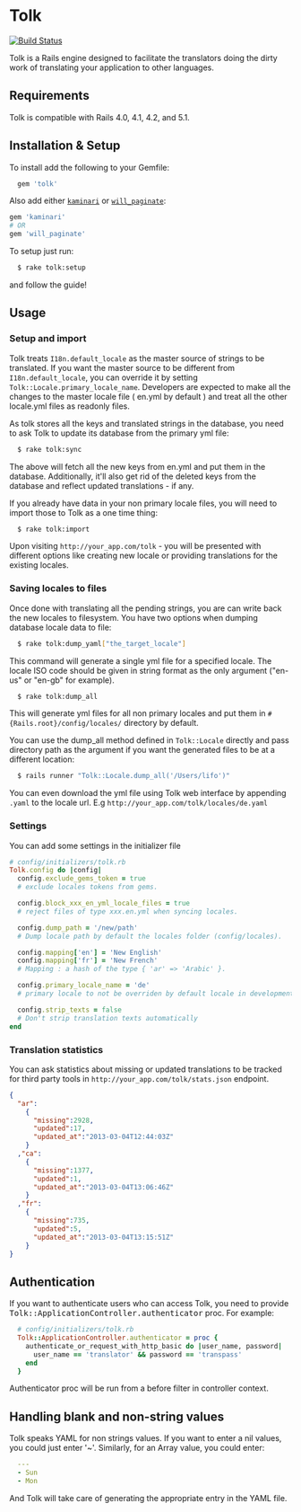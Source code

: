 # Tolk
[![Build Status](https://travis-ci.org/tolk/tolk.svg?branch=master)](https://travis-ci.org/tolk/tolk)

Tolk is a Rails engine designed to facilitate the translators doing the dirty work of translating your application to other languages.

## Requirements

Tolk is compatible with Rails 4.0, 4.1, 4.2, and 5.1.

## Installation & Setup

To install add the following to your Gemfile:

```ruby
  gem 'tolk'
```

Also add either [`kaminari`](https://github.com/amatsuda/kaminari) or [`will_paginate`](https://github.com/mislav/will_paginate):

```ruby
gem 'kaminari'
# OR
gem 'will_paginate'
```

To setup just run:

```bash
  $ rake tolk:setup
```

and follow the guide!

## Usage

### Setup and import

Tolk treats `I18n.default_locale` as the master source of strings to be translated. If you want the master source to be different from `I18n.default_locale`, you can override it by setting `Tolk::Locale.primary_locale_name`. Developers are expected to make all the changes to the master locale file ( en.yml by default ) and treat all the other locale.yml files as readonly files.

As tolk stores all the keys and translated strings in the database, you need to ask Tolk to update its database from the primary yml file:

```bash
  $ rake tolk:sync
```

The above will fetch all the new keys from en.yml and put them in the database. Additionally, it'll also get rid of the deleted keys from the database and reflect updated translations - if any.

If you already have data in your non primary locale files, you will need to import those to Tolk as a one time thing:

```bash
  $ rake tolk:import
```

Upon visiting `http://your_app.com/tolk` - you will be presented with different options like creating new locale or providing translations for the existing locales.


### Saving locales to files


Once done with translating all the pending strings, you are can write back the new locales to filesystem. You have two options when dumping database locale data to file:


```bash
  $ rake tolk:dump_yaml["the_target_locale"]
```

This command will generate a single yml file for a specified locale. The locale ISO code should be given in string format as the only argument ("en-us" or "en-gb" for example).


```bash
  $ rake tolk:dump_all
```

This will generate yml files for all non primary locales and put them in `#{Rails.root}/config/locales/` directory by default.

You can use the dump_all method defined in `Tolk::Locale` directly and pass directory path as the argument if you want the generated files to be at a different location:

```bash
  $ rails runner "Tolk::Locale.dump_all('/Users/lifo')"
```

You can even download the yml file using Tolk web interface by appending `.yaml` to the locale url. E.g `http://your_app.com/tolk/locales/de.yaml`

### Settings

You can add some settings in the initializer file

```ruby
# config/initializers/tolk.rb
Tolk.config do |config|
  config.exclude_gems_token = true
  # exclude locales tokens from gems.

  config.block_xxx_en_yml_locale_files = true
  # reject files of type xxx.en.yml when syncing locales.

  config.dump_path = '/new/path'
  # Dump locale path by default the locales folder (config/locales).

  config.mapping['en'] = 'New English'
  config.mapping['fr'] = 'New French'
  # Mapping : a hash of the type { 'ar' => 'Arabic' }.

  config.primary_locale_name = 'de'
  # primary locale to not be overriden by default locale in development mode.

  config.strip_texts = false
  # Don't strip translation texts automatically
end
```

### Translation statistics

You can ask statistics about missing or updated translations to be tracked for third party tools in `http://your_app.com/tolk/stats.json` endpoint.

```json
{
  "ar":
    {
      "missing":2928,
      "updated":17,
      "updated_at":"2013-03-04T12:44:03Z"
    }
  ,"ca":
    {
      "missing":1377,
      "updated":1,
      "updated_at":"2013-03-04T13:06:46Z"
    }
  ,"fr":
    {
      "missing":735,
      "updated":5,
      "updated_at":"2013-03-04T13:15:51Z"
    }
}
```

## Authentication

If you want to authenticate users who can access Tolk, you need to provide <tt>Tolk::ApplicationController.authenticator</tt> proc. For example:

```ruby
  # config/initializers/tolk.rb
  Tolk::ApplicationController.authenticator = proc {
    authenticate_or_request_with_http_basic do |user_name, password|
      user_name == 'translator' && password == 'transpass'
    end
  }
```

Authenticator proc will be run from a before filter in controller context.

## Handling blank and non-string values

Tolk speaks YAML for non strings values. If you want to enter a nil values, you could just enter '~'. Similarly, for an Array value, you could enter:

```yml
  ---
  - Sun
  - Mon
```

And Tolk will take care of generating the appropriate entry in the YAML file.
